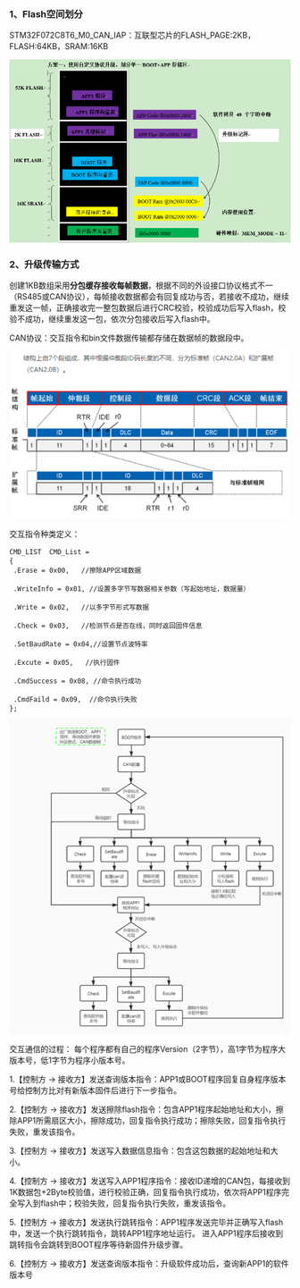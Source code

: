 ### 1、Flash空间划分

STM32F072C8T6_M0_CAN_IAP：互联型芯片的FLASH_PAGE:2KB，FLASH:64KB，SRAM:16KB

![image-20211022174446992](通信协议.assets/image-20211022174446992.png)



### 2、升级传输方式

创建1KB数组采用**分包缓存接收每帧数据**，根据不同的外设接口协议格式不一（RS485或CAN协议），每帧接收数据都会有回复成功与否，若接收不成功，继续重发这一帧，正确接收完一整包数据后进行CRC校验，校验成功后写入flash，校验不成功，继续重发这一包，依次分包接收后写入flash中。

CAN协议：交互指令和bin文件数据传输都存储在数据帧的数据段中。

![img](通信协议.assets/clip_image001.png)

交互指令种类定义：

```
CMD_LIST  CMD_List = 
{
 .Erase = 0x00,   //擦除APP区域数据

 .WriteInfo = 0x01, //设置多字节写数据相关参数（写起始地址，数据量）

 .Write = 0x02,   //以多字节形式写数据

 .Check = 0x03,   //检测节点是否在线，同时返回固件信息

 .SetBaudRate = 0x04,//设置节点波特率

 .Excute = 0x05,   //执行固件

 .CmdSuccess = 0x08, //命令执行成功

 .CmdFaild = 0x09,  //命令执行失败
};
```

![CAN_IAP升级流程](通信协议.assets/clip_image003.png)

交互通信的过程： 每个程序都有自己的程序Version（2字节），高1字节为程序大版本号，低1字节为程序小版本号。

1.【控制方 -> 接收方】发送查询版本指令：APP1或BOOT程序回复自身程序版本号给控制方比对有新版本固件后进行下一步指令。

2.【控制方 -> 接收方】发送擦除flash指令：包含APP1程序起始地址和大小，擦除APP1所需扇区大小，擦除成功，回复指令执行成功；擦除失败，回复指令执行失败，重发该指令。

3.【控制方 -> 接收方】发送写入数据信息指令：包含这包数据的起始地址和大小。

4.【控制方 -> 接收方】发送写入APP1程序指令：接收ID递增的CAN包，每接收到1K数据包+2Byte校验值，进行校验正确，回复指令执行成功，依次将APP1程序完全写入到flash中；校验失败，回复指令执行失败，重发该指令。

5.【控制方 -> 接收方】发送执行跳转指令：APP1程序发送完毕并正确写入flash中，发送一个执行跳转指令，跳转APP1程序地址运行。 进入APP1程序后接收到跳转指令会跳转到BOOT程序等待新固件升级步骤。

6.【控制方 -> 接收方】发送查询版本指令：升级软件成功后，查询新APP1的软件版本号
